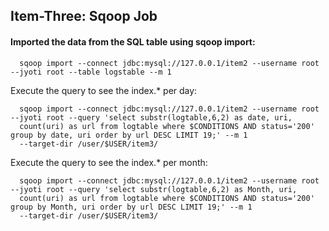 ## Item-Three: Sqoop Job

#### Imported the data from the SQL table using sqoop import:
      sqoop import --connect jdbc:mysql://127.0.0.1/item2 --username root --jyoti root --table logstable --m 1
      
Execute the query to see the index.* per day:

      sqoop import --connect jdbc:mysql://127.0.0.1/item2 --username root --jyoti root --query 'select substr(logtable,6,2) as date, uri, 
      count(uri) as url from logtable where $CONDITIONS AND status='200' group by date, uri order by url DESC LIMIT 19;' --m 1 
      --target-dir /user/$USER/item3/

Execute the query to see the index.* per month:

      sqoop import --connect jdbc:mysql://127.0.0.1/item2 --username root --jyoti root --query 'select substr(logtable,6,2) as Month, uri, 
      count(uri) as url from logtable where $CONDITIONS AND status='200' group by Month, uri order by url DESC LIMIT 19;' --m 1 
      --target-dir /user/$USER/item3/
